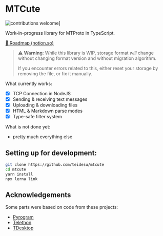 # MTCute

![contributions welcome](https://img.shields.io/badge/contributions-welcome-brightgreen.svg?style=flat)]

Work-in-progress library for MTProto in TypeScript.

[🎯 Roadmap (notion.so)](https://www.notion.so/teidesu/MTCute-development-cfccff4fddad4b218f3bea27f784b8b5)

> ⚠️ **Warning**: While this library is WIP, storage
> format *will* change without changing format version
> and without migration algorithm.
>
> If you encounter errors related to this, either
> reset your storage by removing the file, or fix it manually.

What currently works:

- [x] TCP Connection in NodeJS
- [x] Sending & receiving text messages
- [x] Uploading & downloading files
- [x] HTML & Markdown parse modes
- [x] Type-safe filter system

What is not done yet:

- pretty much everything else

## Setting up for development:

```bash
git clone https://github.com/teidesu/mtcute
cd mtcute
yarn install
npx lerna link
```

## Acknowledgements

Some parts were based on code from these projects:

- [Pyrogram](https://pyrogram.org)
- [Telethon](https://github.com/LonamiWebs/Telethon)
- [TDesktop](https://github.com/telegramdesktop/tdesktop)
